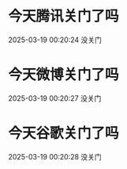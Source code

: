 # 今天腾讯关门了吗

2025-03-19 00:20:24 没关门

# 今天微博关门了吗

2025-03-19 00:20:27 没关门

# 今天谷歌关门了吗

2025-03-19 00:20:28 没关门

